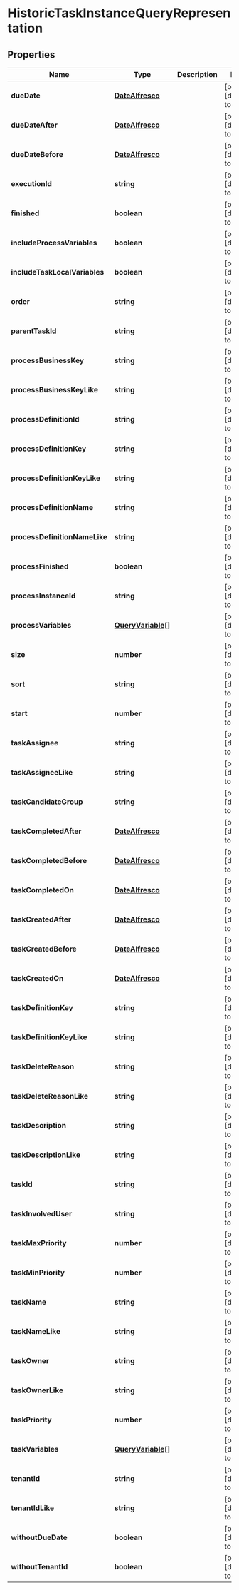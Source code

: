 # HistoricTaskInstanceQueryRepresentation

## Properties
Name | Type | Description | Notes
------------ | ------------- | ------------- | -------------
**dueDate** | [**DateAlfresco**](DateAlfresco.md) |  | [optional] [default to null]
**dueDateAfter** | [**DateAlfresco**](DateAlfresco.md) |  | [optional] [default to null]
**dueDateBefore** | [**DateAlfresco**](DateAlfresco.md) |  | [optional] [default to null]
**executionId** | **string** |  | [optional] [default to null]
**finished** | **boolean** |  | [optional] [default to null]
**includeProcessVariables** | **boolean** |  | [optional] [default to null]
**includeTaskLocalVariables** | **boolean** |  | [optional] [default to null]
**order** | **string** |  | [optional] [default to null]
**parentTaskId** | **string** |  | [optional] [default to null]
**processBusinessKey** | **string** |  | [optional] [default to null]
**processBusinessKeyLike** | **string** |  | [optional] [default to null]
**processDefinitionId** | **string** |  | [optional] [default to null]
**processDefinitionKey** | **string** |  | [optional] [default to null]
**processDefinitionKeyLike** | **string** |  | [optional] [default to null]
**processDefinitionName** | **string** |  | [optional] [default to null]
**processDefinitionNameLike** | **string** |  | [optional] [default to null]
**processFinished** | **boolean** |  | [optional] [default to null]
**processInstanceId** | **string** |  | [optional] [default to null]
**processVariables** | [**QueryVariable[]**](QueryVariable.md) |  | [optional] [default to null]
**size** | **number** |  | [optional] [default to null]
**sort** | **string** |  | [optional] [default to null]
**start** | **number** |  | [optional] [default to null]
**taskAssignee** | **string** |  | [optional] [default to null]
**taskAssigneeLike** | **string** |  | [optional] [default to null]
**taskCandidateGroup** | **string** |  | [optional] [default to null]
**taskCompletedAfter** | [**DateAlfresco**](DateAlfresco.md) |  | [optional] [default to null]
**taskCompletedBefore** | [**DateAlfresco**](DateAlfresco.md) |  | [optional] [default to null]
**taskCompletedOn** | [**DateAlfresco**](DateAlfresco.md) |  | [optional] [default to null]
**taskCreatedAfter** | [**DateAlfresco**](DateAlfresco.md) |  | [optional] [default to null]
**taskCreatedBefore** | [**DateAlfresco**](DateAlfresco.md) |  | [optional] [default to null]
**taskCreatedOn** | [**DateAlfresco**](DateAlfresco.md) |  | [optional] [default to null]
**taskDefinitionKey** | **string** |  | [optional] [default to null]
**taskDefinitionKeyLike** | **string** |  | [optional] [default to null]
**taskDeleteReason** | **string** |  | [optional] [default to null]
**taskDeleteReasonLike** | **string** |  | [optional] [default to null]
**taskDescription** | **string** |  | [optional] [default to null]
**taskDescriptionLike** | **string** |  | [optional] [default to null]
**taskId** | **string** |  | [optional] [default to null]
**taskInvolvedUser** | **string** |  | [optional] [default to null]
**taskMaxPriority** | **number** |  | [optional] [default to null]
**taskMinPriority** | **number** |  | [optional] [default to null]
**taskName** | **string** |  | [optional] [default to null]
**taskNameLike** | **string** |  | [optional] [default to null]
**taskOwner** | **string** |  | [optional] [default to null]
**taskOwnerLike** | **string** |  | [optional] [default to null]
**taskPriority** | **number** |  | [optional] [default to null]
**taskVariables** | [**QueryVariable[]**](QueryVariable.md) |  | [optional] [default to null]
**tenantId** | **string** |  | [optional] [default to null]
**tenantIdLike** | **string** |  | [optional] [default to null]
**withoutDueDate** | **boolean** |  | [optional] [default to null]
**withoutTenantId** | **boolean** |  | [optional] [default to null]


